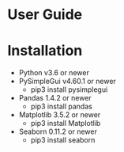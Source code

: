 # User Guide

# Installation
- Python v3.6 or newer
- PySimpleGui v4.60.1 or newer
  - pip3 install pysimplegui
- Pandas 1.4.2 or newer
  - pip3 install pandas
- Matplotlib 3.5.2 or newer
  - pip3 install Matplotlib
- Seaborn 0.11.2 or newer
  - pip3 install seaborn

